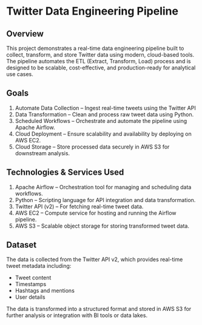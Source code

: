 # Twitter Data Engineering Pipeline

## Overview
This project demonstrates a real-time data engineering pipeline built to collect, transform, and store Twitter data using modern, cloud-based tools. The pipeline automates the ETL (Extract, Transform, Load) process and is designed to be scalable, cost-effective, and production-ready for analytical use cases.

## Goals
1. Automate Data Collection – Ingest real-time tweets using the Twitter API
2. Data Transformation – Clean and process raw tweet data using Python.
3. Scheduled Workflows – Orchestrate and automate the pipeline using Apache Airflow.
4. Cloud Deployment – Ensure scalability and availability by deploying on AWS EC2.
5. Cloud Storage – Store processed data securely in AWS S3 for downstream analysis.

## Technologies & Services Used
1. Apache Airflow – Orchestration tool for managing and scheduling data workflows.
2. Python – Scripting language for API integration and data transformation.
3. Twitter API (v2) – For fetching real-time tweet data.
4. AWS EC2 – Compute service for hosting and running the Airflow pipeline.
5. AWS S3 – Scalable object storage for storing transformed tweet data.

## Dataset
The data is collected from the Twitter API v2, which provides real-time tweet metadata including:
- Tweet content
- Timestamps
- Hashtags and mentions
- User details

The data is transformed into a structured format and stored in AWS S3 for further analysis or integration with BI tools or data lakes.
